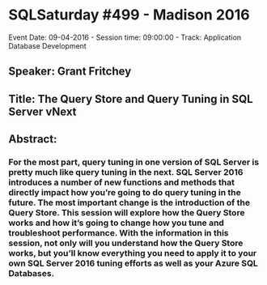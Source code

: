 # SQLSaturday #499 - Madison 2016
Event Date: 09-04-2016 - Session time: 09:00:00 - Track: Application  Database Development
## Speaker: Grant Fritchey
## Title: The Query Store and Query Tuning in SQL Server vNext
## Abstract:
### For the most part, query tuning in one version of SQL Server is pretty much like query tuning in the next. SQL Server 2016 introduces a number of new functions and methods that directly impact how you’re going to do query tuning in the future. The most important change is the introduction of the Query Store. This session will explore how the Query Store works and how it’s going to change how you tune and troubleshoot performance. With the information in this session, not only will you understand how the Query Store works, but you’ll know everything you need to apply it to your own SQL Server 2016 tuning efforts as well as your Azure SQL Databases.
